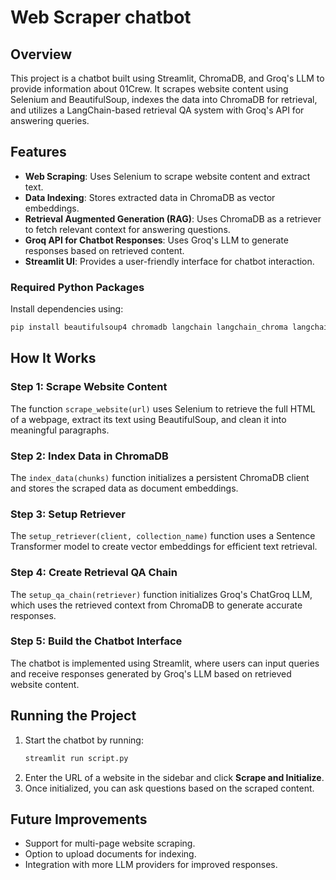 # Web Scraper chatbot

## Overview
This project is a chatbot built using Streamlit, ChromaDB, and Groq's LLM to provide information about 01Crew. It scrapes website content using Selenium and BeautifulSoup, indexes the data into ChromaDB for retrieval, and utilizes a LangChain-based retrieval QA system with Groq's API for answering queries.

## Features
- **Web Scraping**: Uses Selenium to scrape website content and extract text.
- **Data Indexing**: Stores extracted data in ChromaDB as vector embeddings.
- **Retrieval Augmented Generation (RAG)**: Uses ChromaDB as a retriever to fetch relevant context for answering questions.
- **Groq API for Chatbot Responses**: Uses Groq's LLM to generate responses based on retrieved content.
- **Streamlit UI**: Provides a user-friendly interface for chatbot interaction.


### Required Python Packages
Install dependencies using:
```bash
pip install beautifulsoup4 chromadb langchain langchain_chroma langchain_groq selenium streamlit sentence-transformers tensorflow webdriver-manager
```

## How It Works
### Step 1: Scrape Website Content
The function `scrape_website(url)` uses Selenium to retrieve the full HTML of a webpage, extract its text using BeautifulSoup, and clean it into meaningful paragraphs.

### Step 2: Index Data in ChromaDB
The `index_data(chunks)` function initializes a persistent ChromaDB client and stores the scraped data as document embeddings.

### Step 3: Setup Retriever
The `setup_retriever(client, collection_name)` function uses a Sentence Transformer model to create vector embeddings for efficient text retrieval.

### Step 4: Create Retrieval QA Chain
The `setup_qa_chain(retriever)` function initializes Groq's ChatGroq LLM, which uses the retrieved context from ChromaDB to generate accurate responses.

### Step 5: Build the Chatbot Interface
The chatbot is implemented using Streamlit, where users can input queries and receive responses generated by Groq's LLM based on retrieved website content.

## Running the Project
1. Start the chatbot by running:
   ```bash
   streamlit run script.py
   ```
2. Enter the URL of a website in the sidebar and click **Scrape and Initialize**.
3. Once initialized, you can ask questions based on the scraped content.

## Future Improvements
- Support for multi-page website scraping.
- Option to upload documents for indexing.
- Integration with more LLM providers for improved responses.
